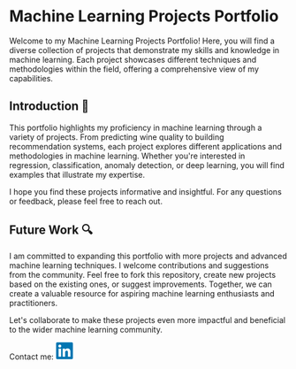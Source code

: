 # Machine Learning Projects Portfolio

Welcome to my Machine Learning Projects Portfolio! Here, you will find a diverse collection of projects that demonstrate my skills and knowledge in machine learning. Each project showcases different techniques and methodologies within the field, offering a comprehensive view of my capabilities.

## Introduction 📖

This portfolio highlights my proficiency in machine learning through a variety of projects. From predicting wine quality to building recommendation systems, each project explores different applications and methodologies in machine learning. Whether you're interested in regression, classification, anomaly detection, or deep learning, you will find examples that illustrate my expertise.

I hope you find these projects informative and insightful. For any questions or feedback, please feel free to reach out.

## Future Work 🔍

I am committed to expanding this portfolio with more projects and advanced machine learning techniques. I welcome contributions and suggestions from the community. Feel free to fork this repository, create new projects based on the existing ones, or suggest improvements. Together, we can create a valuable resource for aspiring machine learning enthusiasts and practitioners.

Let's collaborate to make these projects even more impactful and beneficial to the wider machine learning community.

Contact me:
<a href="https://www.linkedin.com/in/bingumalla-likith-2633392b9" target="_blank" rel="noopener noreferrer">
    <img src="https://github.com/devicons/devicon/blob/master/icons/linkedin/linkedin-original.svg" alt="LinkedIn" width="32" height="32">
</a>